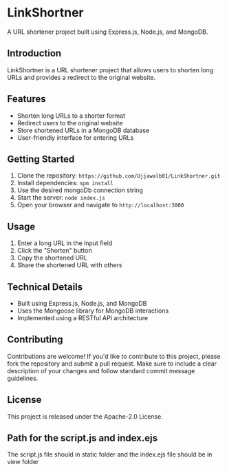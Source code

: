 # LinkShortner

A URL shortener project built using Express.js, Node.js, and MongoDB.

## Introduction

LinkShortner is a URL shortener project that allows users to shorten long URLs and provides a redirect to the original website.

## Features

* Shorten long URLs to a shorter format
* Redirect users to the original website
* Store shortened URLs in a MongoDB database
* User-friendly interface for entering URLs

## Getting Started

1. Clone the repository: `https://github.com/Ujjawalb01/LinkShortner.git`
2. Install dependencies: `npm install`
3. Use the desired mongoDb connection string
3. Start the server: `node index.js`
4. Open your browser and navigate to `http://localhost:3000`

## Usage

1. Enter a long URL in the input field
2. Click the "Shorten" button
3. Copy the shortened URL
4. Share the shortened URL with others

## Technical Details

* Built using Express.js, Node.js, and MongoDB
* Uses the Mongoose library for MongoDB interactions
* Implemented using a RESTful API architecture

## Contributing

Contributions are welcome! If you'd like to contribute to this project, please fork the repository and submit a pull request. Make sure to include a clear description of your changes and follow standard commit message guidelines.

## License

This project is released under the Apache-2.0 License.
## Path for the script.js and index.ejs
The script.js file should in static folder and the index.ejs file should be in view folder
